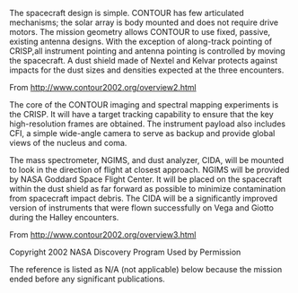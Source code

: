 
 
The spacecraft design is simple. CONTOUR has few articulated mechanisms; the
solar array is body mounted and does not require drive motors. The mission
geometry allows CONTOUR to use fixed, passive, existing antenna designs. With
the exception of along-track pointing of CRISP,all instrument pointing and
antenna pointing is controlled by moving the spacecraft. A dust shield made
of Nextel and Kelvar protects against impacts for the dust sizes and
densities expected at the three encounters.
 
From http://www.contour2002.org/overview2.html
 
The core of the CONTOUR imaging and spectral mapping experiments is the
CRISP. It will have a target tracking capability to ensure that the key
high-resolution frames are obtained. The instrument payload also includes
CFI, a simple wide-angle camera to serve as backup and provide global views
of the nucleus and coma.
 
The mass spectrometer, NGIMS, and dust analyzer, CIDA, will be mounted to
look in the direction of flight at closest approach. NGIMS will be provided
by NASA Goddard Space Flight Center. It will be placed on the spacecraft
within the dust shield as far forward as possible to minimize contamination
from spacecraft impact debris. The CIDA will be a significantly improved
version of instruments that were flown successfully on Vega and Giotto during
the Halley encounters.
 
From http://www.contour2002.org/overview3.html
 
Copyright 2002 NASA Discovery Program
Used by Permission
 
The reference is listed as N/A (not applicable) below because the mission
ended before any significant publications.

        